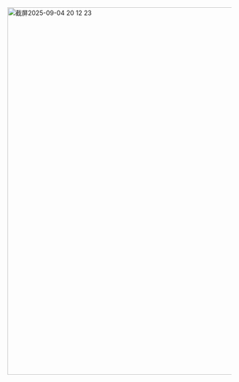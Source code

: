 <img width="1280" height="828" alt="截屏2025-09-04 20 12 23" src="https://github.com/user-attachments/assets/db817af1-9003-41d6-bc1f-ef43a97551da" />
